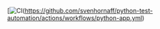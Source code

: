 
[![CI](https://github.com/svenhornaff/python-test-automation/actions/workflows/python-app.yml/badge.svg)(https://github.com/svenhornaff/python-test-automation/actions/workflows/python-app.yml)